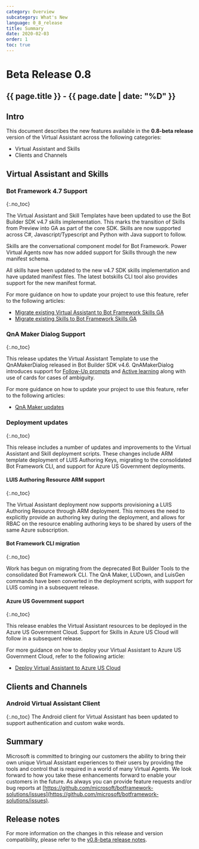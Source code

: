 ```yaml
---
category: Overview
subcategory: What's New
language: 0_8_release
title: Summary
date: 2020-02-03
order: 1
toc: true
---
```


# Beta Release 0.8
## {{ page.title }} - {{ page.date | date: "%D" }}

## Intro
This document describes the new features available in the **0.8-beta release** version of the Virtual Assistant across the following categories:
- Virtual Assistant and Skills
- Clients and Channels

## Virtual Assistant and Skills
### Bot Framework 4.7 Support
{:.no_toc}

The Virtual Assistant and Skill Templates have been updated to use the Bot Builder SDK v4.7 skills implementation. This marks the transition of Skills from Preview into GA as part of the core SDK. Skills are now supported across C#, Javascript/Typescript and Python with Java support to follow. 

Skills are the conversational component model for Bot Framework. Power Virtual Agents now has now added support for Skills through the new manifest schema.

All skills have been updated to the new v4.7 SDK skills implementation and have updated manifest files. The latest botskills CLI tool also provides support for the new manifest format.

For more guidance on how to update your project to use this feature, refer to the following articles:
- [Migrate existing Virtual Assistant to Bot Framework Skills GA]({{site.baseurl}}/overview/whats-new/0.8-beta/migrate-existing-va-to-0.8)
- [Migrate existing Skills to Bot Framework Skills GA]({{site.baseurl}}/overview/whats-new/0.8-beta/migrate-existing-skills-to-0.8)

### QnA Maker Dialog Support
{:.no_toc}

This release updates the Virtual Assistant Template to use the QnAMakerDialog released in Bot Builder SDK v4.6. QnAMakerDialog introduces support for [Follow-Up prompts](https://docs.microsoft.com/en-us/azure/cognitive-services/qnamaker/how-to/multiturn-conversation) and [Active learning](https://docs.microsoft.com/en-us/azure/cognitive-services/qnamaker/how-to/improve-knowledge-base) along with use of cards for cases of ambiguity. 

For more guidance on how to update your project to use this feature, refer to the following articles:
- [QnA Maker updates]({{site.baseurl}}/overview/whats-new/0.8-beta/qnamaker)

### Deployment updates
{:.no_toc}

This release includes a number of updates and improvements to the Virtual Assistant and Skill deployment scripts. These changes include ARM template deployment of LUIS Authoring Keys, migrating to the consolidated Bot Framework CLI, and support for Azure US Government deployments. 

#### LUIS Authoring Resource ARM support
{:.no_toc}

The Virtual Assistant deployment now supports provisioning a LUIS Authoring Resource through ARM deployment. This removes the need to explicitly provide an authoring key during the deployment, and allows for RBAC on the resource enabling authoring keys to be shared by users of the same Azure subscription. 

#### Bot Framework CLI migration
{:.no_toc}

Work has begun on migrating from the deprecated Bot Builder Tools to the consolidated Bot Framework CLI. The QnA Maker, LUDown, and LuisGen commands have been converted in the deployment scripts, with support for LUIS coming in a subsequent release.

#### Azure US Government support
{:.no_toc}

This release enables the Virtual Assistant resources to be deployed in the Azure US Government Cloud. Support for Skills in Azure US Cloud will follow in a subsequent release.

For more guidance on how to deploy your Virtual Assistant to Azure US Government Cloud, refer to the following article:
- [Deploy Virtual Assistant to Azure US Cloud]({{site.baseurl}}//overview/whats-new/0.8-beta/azure-gov-deployment)

## Clients and Channels
### Android Virtual Assistant Client
{:.no_toc}
The Android client for Virtual Assistant has been updated to support authentication and custom wake words.

## Summary
Microsoft is committed to bringing our customers the ability to bring their own unique Virtual Assistant experiences to their users by providing the tools and control that is required in a world of many Virtual Agents. We look forward to how you take these enhancements forward to enable your customers in the future. As always you can provide feature requests and/or bug reports at [https://github.com/microsoft/botframework-solutions/issues](https://github.com/microsoft/botframework-solutions/issues).

## Release notes
For more information on the changes in this release and version compatibility, please refer to the [v0.8-beta release notes](https://github.com/microsoft/botframework-solutions/releases/tag/v0.8-beta). 
